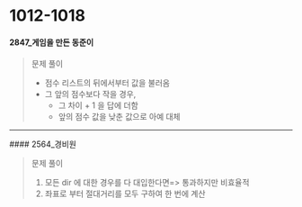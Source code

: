 # 1012-1018

#### 2847_게임을 만든 동준이

> 문제 풀이
>
> - 점수 리스트의 뒤에서부터 값을 불러옴 
> - 그 앞의 점수보다 작을 경우,
>   - 그 차이 + 1 을 답에 더함 
>   - 앞의 점수 값을 낮춘 값으로 아예 대체 

<hr>
#### 2564_경비원

> 문제 풀이
>
> 1. 모든 dir 에 대한 경우를 다 대입한다면=> 통과하지만 비효율적 
> 2. 좌표로 부터 절대거리를 모두 구하여 한 번에 계산 


